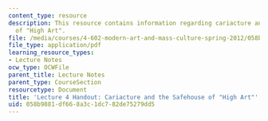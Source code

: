 ```yaml
---
content_type: resource
description: This resource contains information regarding cariacture and the safehouse
  of "High Art".
file: /media/courses/4-602-modern-art-and-mass-culture-spring-2012/058b9881df668a3c1dc782de75279dd5_MIT4_602S12_lec04.pdf
file_type: application/pdf
learning_resource_types:
- Lecture Notes
ocw_type: OCWFile
parent_title: Lecture Notes
parent_type: CourseSection
resourcetype: Document
title: 'Lecture 4 Handout: Cariacture and the Safehouse of "High Art"'
uid: 058b9881-df66-8a3c-1dc7-82de75279dd5
---
```

